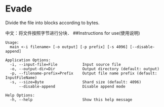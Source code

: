 # Evade
Divide the file into blocks according to bytes.

中文：将文件按照字节进行分块．
##Instructions for use(使用说明)
```
Usage:
  main <-i filename> [-o output] [-p prefix] [-s 4096] [--disable-append]

Application Options:
  -i, --input-file=File           Input source file
  -o, --output-dir=Dir            Output directory (default: output)
  -p, --filename-prefix=Prefix    Output file name prefix (default: InputFileName)
  -s, --size=Byte                 Shard size (default: 4096)
      --disable-append            Disable append mode

Help Options:
  -h, --help                      Show this help message


```
